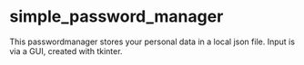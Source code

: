 # simple_password_manager

This passwordmanager stores your personal data in a local json file.
Input is via a GUI, created with tkinter.
